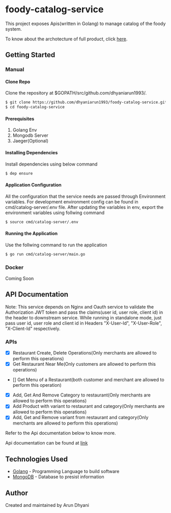 # foody-catalog-service
This project exposes Apis(written in Golang) to manage catalog of the foody system.

To know about the archotecture of full product, click [here](https://github.com/dhyaniarun1993/foody-documentation "Foody documentation"). 

## Getting Started

### Manual

#### Clone Repo

Clone the repository at $GOPATH/src/github.com/dhyaniarun1993/.

```sh
$ git clone https://github.com/dhyaniarun1993/foody-catalog-service.git
$ cd foody-catalog-service
```

#### Prerequisites

1. Golang Env
2. Mongodb Server
3. Jaeger(Optional)

#### Installing Dependencies

Install dependencies using below command

```sh
$ dep ensure
```

#### Application Configuration

All the configuration that the service needs are passed through Environment variables. For development environment config can be found in cmd/catalog-server/.env file. After updating the 
variables in env, export the environment variables using follwing command

```sh
$ source cmd/catalog-server/.env
```

#### Running the Application

Use the follwing command to run the application

```sh
$ go run cmd/catalog-server/main.go
```

### Docker

Coming Soon

## API Documentation

Note: This service depends on Nginx and Oauth service to validate the Authorization JWT token and pass the claims(user id, user role, client id) in the header to downstream service. While running in standalone mode, just pass user id, user role and client id in Headers "X-User-Id", "X-User-Role", "X-Client-Id" respectively. 

### APIs

- [x] Restaurant Create, Delete Operations(Only merchants are allowed to perform this operations)
- [x] Get Restaurant Near Me(Only customers are allowed to perform this operations)
- [] Get Menu of a Restaurant(both customer and merchant are allowed to perform this operation)
- [x] Add, Get And Remove Category to restaurant(Only merchants are allowed to perform this operations)
- [x] Add Product with variant to restaurant and category(Only merchants are allowed to perform this operations)
- [x] Add, Get and Remove variant from restaurant and category(Only merchants are allowed to perform this operations)

Refer to the Api documentation below to know more.

Api documentation can be found at [link](https://petstore.swagger.io/?url=https://raw.githubusercontent.com/dhyaniarun1993/foody-catalog-service/master/docs/swagger.yaml "Foody API documentation" )

## Technologies Used

* [Golang](https://golang.org/) - Programming Language to build software
* [MongoDB](https://www.mongodb.com/) - Database to presist information

## Author

Created and maintained by Arun Dhyani
